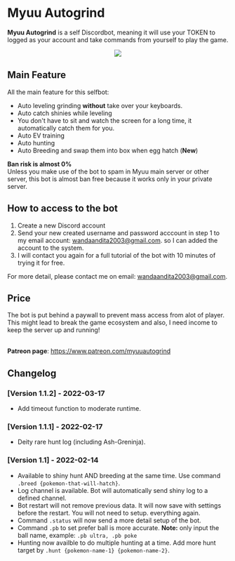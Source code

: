 # Myuu Autogrind

**Myuu Autogrind** is a self Discordbot, meaning it will use your TOKEN to logged as your account and take commands from yourself to play the game.<br/>

<p align="center">
<img src="https://media.giphy.com/media/aPJ4nQQcHuxUphpfqf/giphy.gif"/>
</p>


## Main Feature
All the main feature for this selfbot:
- Auto leveling grinding **without** take over your keyboards. 
- Auto catch shinies while leveling
- You don't have to sit and watch the screen for a long time, it automatically catch them for you.
- Auto EV training
- Auto hunting
- Auto Breeding and swap them into box when egg hatch (**New**)

**Ban risk is almost 0%**
<br/>Unless you make use of the bot to spam in Myuu main server or other server, this bot is almost ban free because it works only in your private server.

## How to access to the bot

1. Create a new Discord account
2. Send your new created username and password acccount in step 1 to my email account: wandaandita2003@gmail.com. so I can added the account to the system.
3. I will contact you again for a full tutorial of the bot with 10 minutes of trying it for free.

For more detail, please contact me on email: wandaandita2003@gmail.com.

## Price
The bot is put behind a paywall to prevent mass access from alot of player. This might lead to break the game ecosystem and also, I need income to keep the server up and running!

<br/>**Patreon page**: https://www.patreon.com/myuuautogrind

## Changelog

### [Version 1.1.2] - 2022-03-17
- Add timeout function to moderate runtime.

### [Version 1.1.1] - 2022-02-17
- Deity rare hunt log (including Ash-Greninja).

### [Version 1.1] - 2022-02-14
- Available to shiny hunt AND breeding at the same time. Use command `.breed {pokemon-that-will-hatch}`.
- Log channel is available. Bot will automatically send shiny log to a defined channel.
- Bot restart will not remove previous data. It will now save with settings before the restart. You will not need to setup. everything again.
- Command `.status` will now send a more detail setup of the bot.
- Command `.pb` to set prefer ball is more accurate.
**Note:** only input the ball name, example: `.pb ultra, .pb poke`
- Hunting now availble to do multiple hunting at a time. Add more hunt target by `.hunt {pokemon-name-1} {pokemon-name-2}`.
